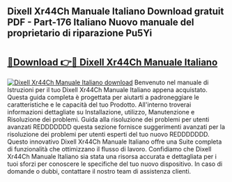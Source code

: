 ## Dixell Xr44Ch Manuale Italiano Download gratuit PDF - Part-176 Italiano Nuovo manuale del proprietario di riparazione Pu5Yi

# <h2><a href="http://df9my4w.blite.top/?on=Dixell+Xr44Ch+Manuale+Italiano">🔗Download 👉🔴 Dixell Xr44Ch Manuale Italiano</a></h2>

[![Dixell Xr44Ch Manuale Italiano download](https://i.imgur.com/lujVjoI.png)](http://df9my4w.blite.top/?on=Dixell+Xr44Ch+Manuale+Italiano)
Benvenuto nel manuale di Istruzioni per il tuo Dixell Xr44Ch Manuale Italiano appena acquistato. Questa guida completa è progettata per aiutarti a padroneggiare le caratteristiche e le capacità del tuo Prodotto. All'interno troverai informazioni dettagliate su Installazione, utilizzo, Manutenzione e Risoluzione dei problemi. Guida alla risoluzione dei problemi per utenti avanzati REDDDDDDD questa sezione fornisce suggerimenti avanzati per la risoluzione dei problemi per utenti esperti del tuo nuovo REDDDDDDD. Questo innovativo Dixell Xr44Ch Manuale Italiano offre una Suite completa di funzionalità che ottimizzano il flusso di lavoro. Confidiamo che Dixell Xr44Ch Manuale Italiano sia stata una risorsa accurata e dettagliata per i tuoi sforzi per conoscere le specifiche del tuo nuovo dispositivo. In caso di domande o dubbi, contattare il nostro team di assistenza clienti.
